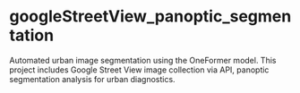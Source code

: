 # googleStreetView_panoptic_segmentation
Automated urban image segmentation using the OneFormer model. This project includes Google Street View image collection via API, panoptic segmentation analysis for urban diagnostics.
